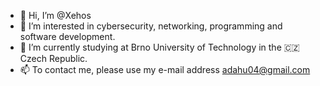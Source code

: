 - 👋 Hi, I’m @Xehos
- 👀 I’m interested in cybersecurity, networking, programming and software development. 
- 🌱 I’m currently studying at Brno University of Technology in the 🇨🇿 Czech Republic.
- 📫 To contact me, please use my e-mail address <a href="mailto:adahu04@gmail.com">adahu04@gmail.com</a>

